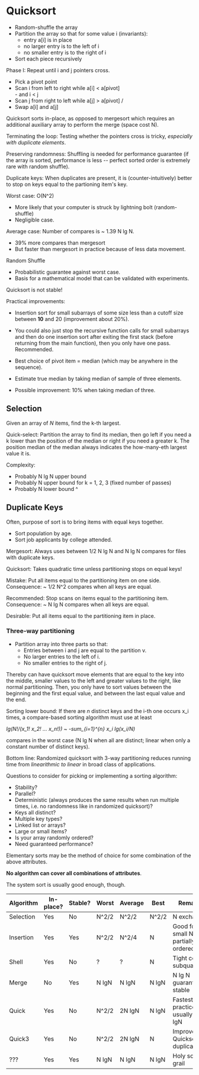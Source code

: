# Quicksort

- Random-shuffle the array
- Partition the array so that for some value i (invariants):
	+ entry a[i] is in place
	+ no larger entry is to the left of i
	+ no smaller entry is to the right of i
- Sort each piece recursively

Phase I: Repeat until i and j pointers cross.

- Pick a pivot point
- Scan i from left to right while a[i] < a[pivot] \
												   - and i < j
- Scan j from right to left while a[j] > a[pivot] /  
- Swap a[i] and a[j]

Quicksort sorts in-place, as opposed to mergesort which requires an additional auxiliary array to perform the merge (space cost N).

Terminating the loop: Testing whether the pointers cross is tricky, *especially with duplicate elements*.

Preserving randomness: Shuffling is needed for performance guarantee (if the array is sorted, performance is less -- perfect sorted order is extremely rare with random shuffle).

Duplicate keys: When duplicates are present, it is (counter-intuitively) better to stop on keys equal to the partioning item's key.

Worst case: O(N^2)
- More likely that your computer is struck by lightning bolt (random-shuffle)
- Negligible case.

Average case: Number of compares is ~ 1.39 N lg N.
- 39% more compares than mergesort
- But faster than mergesort in practice because of less data movement.

Random Shuffle
- Probabilistic guarantee against worst case.
- Basis for a mathematical model that can be validated with experiments.

Quicksort is not stable!

Practical improvements:

- Insertion sort for small subarrays of some size less than a cutoff size between __10__ and 20 (improvement about 20%).
- You could also just stop the recursive function calls for small subarrays and then do one insertion sort after exiting the first stack (before returning from the main function), then you only have one pass. Recommended.

- Best choice of pivot item = median (which may be anywhere in the sequence).
- Estimate true median by taking median of sample of three elements. 
- Possible improvement: 10% when taking median of three.

## Selection

Given an array of *N* items, find the k-th largest.

Quick-select: Partition the array to find its median, then go left if you need a k lower than the position of the median or right if you need a greater k. The position median of the median always indicates the how-many-eth largest value it is.

Complexity:
 - Probably N lg N upper bound
 - Probably N upper bound for k = 1, 2, 3 (fixed number of passes)
 - Probably N lower bound ^

## Duplicate Keys

Often, purpose of sort is to bring items with equal keys together.

- Sort population by age.
- Sort job applicants by college attended.

Mergesort: Always uses between 1/2 N lg N and N lg N compares for files with duplicate keys.

Quicksort: Takes quadratic time unless partitioning stops on equal keys!

Mistake: Put all items equal to the partitioning item on one side.
Consequence: ~ 1/2 N^2 compares when all keys are equal.

Recommended: Stop scans on items equal to the partitioning item.
Consequence: ~ N lg N compares when all keys are equal.

Desirable: Put all items equal to the partitioning item in place.

### Three-way partitioning

- Partition array into three parts so that:
	+ Entries between i and j are equal to the partition v.
	+ No larger entries to the left of i.
	+ No smaller entries to the right of j.

Thereby can have quicksort move elements that are equal to the key into the middle, smaller values to the left and greater values to the right, like normal partitioning. Then, you only have to sort values between the beginning and the first equal value, and between the last equal value and the end.

Sorting lower bound: If there are *n* distinct keys and the i-th one occurs x_i times, a compare-based sorting algorithm must use at least

*lg(N!/(x_1! x_2! ... x_n!)) ~ -sum_{i=1}^{n} x_i lg(x_i/N)*

compares in the worst case (N lg N when all are distinct; linear when only a constant number of distinct keys).

Bottom line: Randomized quicksort with 3-way partitioning reduces running time from *linearithmic to linear* in broad class of applications.

Questions to consider for picking or implementing a sorting algorithm:

- Stability?
- Parallel?
- Deterministic (always produces the same results when run multiple times, i.e. no randomness like in randomized quicksort)?
- Keys all distinct?
- Multiple key types?
- Linked list or arrays?
- Large or small items?
- Is your array randomly ordered?
- Need guaranteed performance?


Elementary sorts may be the method of choice for some combination of the above attributes.

__No algorithm can cover all combinations of attributes__.

The system sort is usually good enough, though.

Algorithm | In-place? | Stable? | Worst | Average | Best  | Remarks
----------|-----------|---------|-------|---------|-------|-------------------------------------
Selection |    Yes    |    No   | N^2/2 |  N^2/2  | N^2/2 | N exchanges
Insertion |    Yes    |   Yes   | N^2/2 | N^2/4   |   N   | Good for small N or partially ordered
Shell     |    Yes    |   No    |  ?    |    ?    |   N   | Tight code, subquadratic
Merge     |    No     |   Yes   | N lgN |  N lgN  | N lgN | N lg N guarantee, stable
Quick     |   Yes     |   No    | N^2/2 |  2N lgN | N lgN | Fastest in practice, usually N lgN
Quick3    |   Yes     |   No    | N^2/2 |  2N lgN |   N   | Improves Quicksort for duplicates
???       |   Yes     |  Yes    | N lgN |  N lgN  | N lgN | Holy sorting grail




